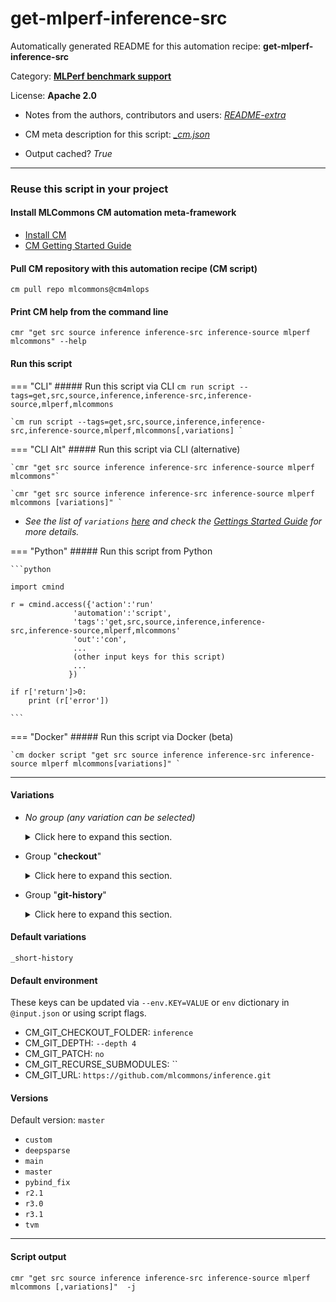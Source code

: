 # get-mlperf-inference-src
Automatically generated README for this automation recipe: **get-mlperf-inference-src**

Category: **[MLPerf benchmark support](..)**

License: **Apache 2.0**

* Notes from the authors, contributors and users: [*README-extra*](https://github.com/mlcommons/cm4mlops/tree/main/script/get-mlperf-inference-src/README-extra.md)

* CM meta description for this script: *[_cm.json](https://github.com/mlcommons/cm4mlops/tree/main/script/get-mlperf-inference-src/_cm.json)*
* Output cached? *True*

---
### Reuse this script in your project

#### Install MLCommons CM automation meta-framework

* [Install CM](https://docs.mlcommons.org/ck/install)
* [CM Getting Started Guide](https://docs.mlcommons.org/ck/getting-started/)

#### Pull CM repository with this automation recipe (CM script)

```cm pull repo mlcommons@cm4mlops```

#### Print CM help from the command line

````cmr "get src source inference inference-src inference-source mlperf mlcommons" --help````

#### Run this script

=== "CLI"
    ##### Run this script via CLI
    `cm run script --tags=get,src,source,inference,inference-src,inference-source,mlperf,mlcommons`

    `cm run script --tags=get,src,source,inference,inference-src,inference-source,mlperf,mlcommons[,variations] `

=== "CLI Alt"
    ##### Run this script via CLI (alternative)

    `cmr "get src source inference inference-src inference-source mlperf mlcommons"`

    `cmr "get src source inference inference-src inference-source mlperf mlcommons [variations]" `


* *See the list of `variations` [here](#variations) and check the [Gettings Started Guide](https://github.com/mlcommons/ck/blob/dev/docs/getting-started.md) for more details.*

=== "Python"
    ##### Run this script from Python


    ```python

    import cmind

    r = cmind.access({'action':'run'
                  'automation':'script',
                  'tags':'get,src,source,inference,inference-src,inference-source,mlperf,mlcommons'
                  'out':'con',
                  ...
                  (other input keys for this script)
                  ...
                 })

    if r['return']>0:
        print (r['error'])

    ```


=== "Docker"
    ##### Run this script via Docker (beta)

    `cm docker script "get src source inference inference-src inference-source mlperf mlcommons[variations]" `

___


#### Variations

  * *No group (any variation can be selected)*
    <details>
    <summary>Click here to expand this section.</summary>

    * `_3d-unet`
      - Environment variables:
        - *CM_SUBMODULE_3D_UNET*: `yes`
      - Workflow:
    * `_deeplearningexamples`
      - Environment variables:
        - *CM_SUBMODULE_DEEPLEARNINGEXAMPLES*: `yes`
      - Workflow:
    * `_deepsparse`
      - Environment variables:
        - *CM_GIT_CHECKOUT*: `deepsparse`
        - *CM_GIT_URL*: `https://github.com/neuralmagic/inference`
        - *CM_MLPERF_LAST_RELEASE*: `v4.0`
      - Workflow:
    * `_gn`
      - Environment variables:
        - *CM_SUBMODULE_GN*: `yes`
      - Workflow:
    * `_no-recurse-submodules`
      - Environment variables:
        - *CM_GIT_RECURSE_SUBMODULES*: ``
      - Workflow:
    * `_nvidia-pycocotools`
      - Environment variables:
        - *CM_GIT_PATCH_FILENAME*: `coco.patch`
      - Workflow:
    * `_octoml`
      - Environment variables:
        - *CM_GIT_URL*: `https://github.com/octoml/inference`
      - Workflow:
    * `_openimages-nvidia-pycocotools`
      - Environment variables:
        - *CM_GIT_PATCH_FILENAME*: `openimages-pycocotools.patch`
      - Workflow:
    * `_patch`
      - Environment variables:
        - *CM_GIT_PATCH*: `yes`
      - Workflow:
    * `_pybind`
      - Environment variables:
        - *CM_SUBMODULE_PYBIND*: `yes`
      - Workflow:
    * `_recurse-submodules`
      - Environment variables:
        - *CM_GIT_RECURSE_SUBMODULES*: ` --recurse-submodules`
      - Workflow:
    * `_repo.#`
      - Environment variables:
        - *CM_GIT_URL*: `#`
      - Workflow:
    * `_submodules.#`
      - Environment variables:
        - *CM_GIT_SUBMODULES*: `#`
      - Workflow:

    </details>


  * Group "**checkout**"
    <details>
    <summary>Click here to expand this section.</summary>

    * `_branch.#`
      - Environment variables:
        - *CM_GIT_CHECKOUT*: `#`
      - Workflow:
    * `_sha.#`
      - Environment variables:
        - *CM_GIT_SHA*: `#`
      - Workflow:

    </details>


  * Group "**git-history**"
    <details>
    <summary>Click here to expand this section.</summary>

    * `_full-history`
      - Environment variables:
        - *CM_GIT_DEPTH*: ``
      - Workflow:
    * **`_short-history`** (default)
      - Environment variables:
        - *CM_GIT_DEPTH*: `--depth 10`
      - Workflow:

    </details>


#### Default variations

`_short-history`
#### Default environment


These keys can be updated via `--env.KEY=VALUE` or `env` dictionary in `@input.json` or using script flags.

* CM_GIT_CHECKOUT_FOLDER: `inference`
* CM_GIT_DEPTH: `--depth 4`
* CM_GIT_PATCH: `no`
* CM_GIT_RECURSE_SUBMODULES: ``
* CM_GIT_URL: `https://github.com/mlcommons/inference.git`


#### Versions
Default version: `master`

* `custom`
* `deepsparse`
* `main`
* `master`
* `pybind_fix`
* `r2.1`
* `r3.0`
* `r3.1`
* `tvm`

___
#### Script output
`cmr "get src source inference inference-src inference-source mlperf mlcommons [,variations]"  -j`